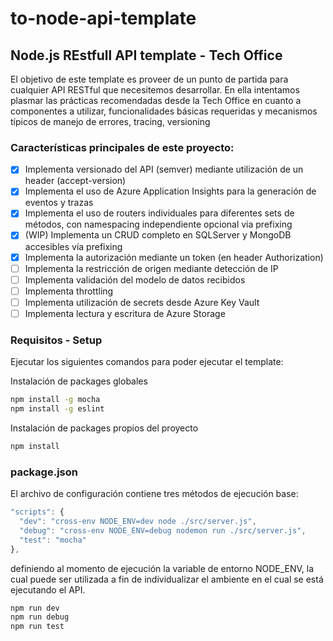 # to-node-api-template
## Node.js REstfull API template - Tech Office

El objetivo de este template es proveer de un punto de partida para cualquier API RESTful que necesitemos desarrollar. En ella intentamos plasmar las prácticas recomendadas desde la Tech Office en cuanto a componentes a utilizar, funcionalidades básicas requeridas y mecanismos típicos de manejo de errores, tracing, versioning

### Características principales de este proyecto:
- [x] Implementa versionado del API (semver) mediante utilización de un header (accept-version)
- [x] Implementa el uso de Azure Application Insights para la generación de eventos y trazas
- [x] Implementa el uso de routers individuales para diferentes sets de métodos, con namespacing independiente opcional via prefixing
- [x] (WIP) Implementa un CRUD completo en SQLServer y MongoDB accesibles vía prefixing
- [x] Implementa la autorización mediante un token (en header Authorization)
- [ ] Implementa la restricción de origen mediante detección de IP
- [ ] Implementa validación del modelo de datos recibidos
- [ ] Implementa throttling
- [ ] Implementa utilización de secrets desde Azure Key Vault
- [ ] Implementa lectura y escritura de Azure Storage

### Requisitos - Setup
Ejecutar los siguientes comandos para poder ejecutar el template:

Instalación de packages globales
```bash
npm install -g mocha
npm install -g eslint
```

Instalación de packages propios del proyecto
```bash
npm install
```
### package.json
El archivo de configuración contiene tres métodos de ejecución base:

```javascript
"scripts": {
  "dev": "cross-env NODE_ENV=dev node ./src/server.js",
  "debug": "cross-env NODE_ENV=debug nodemon run ./src/server.js",
  "test": "mocha"
},
```
definiendo al momento de ejecución la variable de entorno NODE_ENV, la cual puede ser utilizada a fin de individualizar el ambiente en el cual se está ejecutando el API.

```bash
npm run dev
npm run debug
npm run test
```

